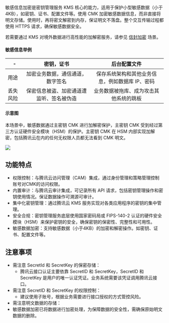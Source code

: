 敏感信息加密是密钥管理服务 KMS 核心的能力，适用于保护小型敏感数据（小于4KB），如密钥、证书、配置文件等。使用 CMK 加密敏感数据信息，而非直接将明文存储。使用时，再将密文解密到内存，保证明文不落盘。整个交互传输过程都使用 HTTPS 请求，确保敏感数据安全。

若需要通过 KMS 对境外数据进行高性能的加解密服务，请参见 [信封加密](https://cloud.tencent.com/document/product/573/8791) 场景。

#### 敏感信息举例

|-| 密钥，证书 | 后台配置文件 |
|-|:-:|:-:|
|用途| 加密业务数据，通信通道，数字签名 | 保存系统架构和其他业务信息，例如数据库 IP、密码 |
|丢失风险| 保密信息被盗、加密通道遭监听、签名被伪造 | 业务数据被拖库、成为攻击其他系统的跳板 | 


#### 示意图

本场景中，敏感数据通过主密钥 CMK 进行加解密保护，主密钥 CMK 受到经过第三方认证硬件安全模块（HSM）的保护。主密钥 CMK 在 HSM 内部实现加解密，包括腾讯云在内的任何无权限人员都无法看到 CMK 明文。

![](https://main.qcloudimg.com/raw/f52c0a8bc2398d310c7641f809450b9f.png)



## 功能特点

- 权限控制：与腾讯云访问管理（CAM）集成，通过身份管理和策略管理控制账号对CMK的访问权限。
- 内置审计：与腾讯云审计集成，可记录所有 API 请求，包括密钥管理操作和密钥使用情况。保证数据操作可溯源可审计。
- 集中化密钥管理：通过腾讯云 KMS 服务实现对各类应用程序的密钥的集中管理。
- 安全合规：密钥管理服务底层使用国家密码局或 FIPS-140-2 认证的硬件安全模块（HSM）来保护密钥的安全，确保密钥的保密性、完整性和可用性。
- 敏感数据加密：支持敏感数据（小于4KB）的加密和解密操作。如密钥、证书、配置文件等。


## 注意事项
- 需注意 SecretId 和 SecretKey 的保密存储：
	- 腾讯云接口认证主要依靠 SecretID 和 SecretKey，SecretID 和 SecretKey 是用户的唯一认证凭证。业务系统需要该凭证调用腾讯云接口。
- 需注意 SecretID 和 SecretKey 的权限控制：
	- 建议使用子账号，根据业务需要进行接口授权的方式管控风险。
- 需注意明文数据的存储：
 - 敏感数据加密已将数据进行加密处理，为保障数据的安全性，需确保原始明文数据的删除。
